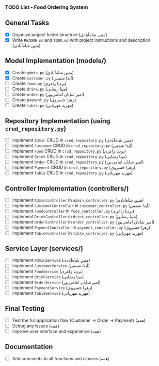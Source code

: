 ### TODO List - Food Ordering System

## General Tasks
- [x] Organize project folder structure (متین شاه‌آبادی)
- [x] Write `README.md` and `TODO.md` with project instructions and description (متین شاه‌آبادی)

## Model Implementation (models/)
- [x] Create `admin.py` (متین شاه‌آبادی)
- [x] Create `customer.py` (آیدا شمس)
- [ ] Create `food.py` (بردیا زاغری)
- [ ] Create `drink.py` (مینا رضایی)
- [ ] Create `order.py` (امیر شایان امامی‌پور)
- [ ] Create `payment.py` (زهرا خسروی)
- [ ] Create `table.py` (مهربد مهربانی)

## Repository Implementation (using `crud_repository.py`)
- [ ] Implement `Admin` CRUD in `crud_repository.py` (متین شاه‌آبادی)
- [ ] Implement `Customer` CRUD in `crud_repository.py` (آیدا شمس)
- [ ] Implement `Food` CRUD in `crud_repository.py` (بردیا زاغری)
- [ ] Implement `Drink` CRUD in `crud_repository.py` (مینا رضایی)
- [ ] Implement `Order` CRUD in `crud_repository.py` (امیر شایان امامی‌پور)
- [ ] Implement `Payment` CRUD in `crud_repository.py` (زهرا خسروی)
- [ ] Implement `Table` CRUD in `crud_repository.py` (مهربد مهربانی)

## Controller Implementation (controllers/)
- [ ] Implement `AdminController` in `admin_controller.py` (متین شاه‌آبادی)
- [ ] Implement `CustomerController` in `customer_controller.py` (آیدا شمس)
- [ ] Implement `FoodController` in `food_controller.py` (بردیا زاغری)
- [ ] Implement `DrinkController` in `drink_controller.py` (مینا رضایی)
- [ ] Implement `OrderController` in `order_controller.py` (امیر شایان امامی‌پور)
- [ ] Implement `PaymentController` in `payment_controller.py` (زهرا خسروی)
- [ ] Implement `TableController` in `table_controller.py` (مهربد مهربانی)

## Service Layer (services/)
- [ ] Implement `AdminService` (متین شاه‌آبادی)
- [ ] Implement `CustomerService` (آیدا شمس)
- [ ] Implement `FoodService` (بردیا زاغری)
- [ ] Implement `DrinkService` (مینا رضایی)
- [ ] Implement `OrderService` (امیر شایان امامی‌پور)
- [ ] Implement `PaymentService` (زهرا خسروی)
- [ ] Implement `TableService` (مهربد مهربانی)

## Final Testing
- [ ] Test the full application flow (Customer -> Order -> Payment) (همه)
- [ ] Debug any issues (همه)
- [ ] Improve user interface and experience (همه)

## Documentation
- [ ] Add comments to all functions and classes (همه)
